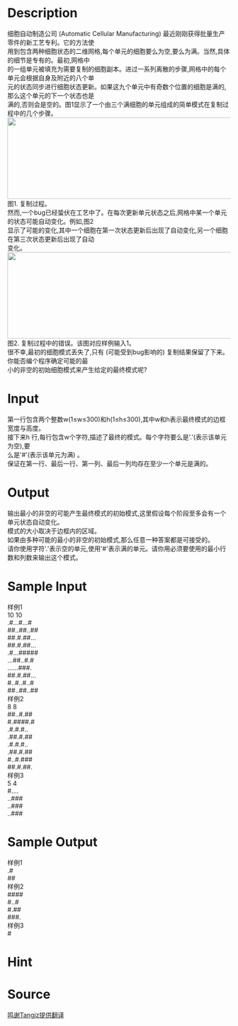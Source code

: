 
# Description

<div class="content"><div>细胞自动制造公司 (Automatic Cellular Manufacturing) 最近刚刚获得批量生产零件的新工艺专利。它的方法使</div>
<div>用到包含两种细胞状态的二维网格,每个单元的细胞要么为空,要么为满。当然,具体的细节是专有的。最初,网格中</div>
<div>的一组单元被填充为需要复制的细胞副本。进过一系列离散的步骤,网格中的每个单元会根据自身及附近的八个单</div>
<div>元的状态同步进行细胞状态更新。如果这九个单元中有奇数个位置的细胞是满的,那么这个单元的下一个状态也是</div>
<div>满的,否则会是空的。图1显示了一个由三个满细胞的单元组成的简单模式在复制过程中的几个步骤。</div>
<div><img src="source/bzoj/4954/img/aHR0cHM6Ly9seWRzeS5jb20vSnVkZ2VPbmxpbmUvdXBsb2FkLzIwMTcwOC81NS5wbmc=.png" width="837" height="184" alt=""/></div>
<div></div>
<div>图1. 复制过程。</div>
<div>然而,一个bug已经蛰伏在工艺中了。在每次更新单元状态之后,网格中某一个单元的状态可能自动变化。例如,图2</div>
<div>显示了可能的变化,其中一个细胞在第一次状态更新后出现了自动变化,另一个细胞在第三次状态更新后出现了自动</div>
<div>变化。</div>
<div><img src="source/bzoj/4954/img/aHR0cHM6Ly9seWRzeS5jb20vSnVkZ2VPbmxpbmUvdXBsb2FkLzIwMTcwOC82Ni5wbmc=.png" width="853" height="195" alt=""/></div>
<div></div>
<div>图2. 复制过程中的错误。该图对应样例输入1。</div>
<div>很不幸,最初的细胞模式丢失了,只有 (可能受到bug影响的) 复制结果保留了下来。你能否编个程序确定可能的最</div>
<div>小的非空的初始细胞模式来产生给定的最终模式呢?</div></div>

# Input

<div class="content"><div>第一行包含两个整数w(1≤w≤300)和h(1≤h≤300),其中w和h表示最终模式的边框宽度与高度。</div>
<div>接下来h 行,每行包含w个字符,描述了最终的模式。每个字符要么是&#39;.&#39;(表示该单元为空),要</div>
<div>么是&#39;#&#39;(表示该单元为满) 。</div>
<div>保证在第一行、最后一行、第一列、最后一列均存在至少一个单元是满的。</div></div>

# Output

<div class="content"><div>输出最小的非空的可能产生最终模式的初始模式,这里假设每个阶段至多会有一个单元状态自动变化。</div>
<div>模式的大小取决于边框内的区域。</div>
<div>如果由多种可能的最小的非空的初始模式,那么任意一种答案都是可接受的。</div>
<div>请你使用字符&#39;.&#39;表示空的单元,使用&#39;#&#39;表示满的单元。请你用必须要使用的最小行数和列数来输出这个模式。</div></div>

# Sample Input

<div class="content"><span class="sampledata">样例1<br/>
10 10<br/>
.#...#...#<br/>
##..##..##<br/>
##.#.##...<br/>
##.#.##...<br/>
.#...#####<br/>
...##..#.#<br/>
......###.<br/>
##.#.##...<br/>
#..#..#..#<br/>
##..##..##<br/>
样例2<br/>
8 8<br/>
##..#.##<br/>
#.####.#<br/>
.#.#.#..<br/>
.##.#.##<br/>
.#.#.#..<br/>
.##.#.##<br/>
#..#.###<br/>
##.#.##.<br/>
样例3<br/>
5 4<br/>
#....<br/>
..###<br/>
..###<br/>
..###</span></div>

# Sample Output

<div class="content"><span class="sampledata">样例1<br/>
.#<br/>
##<br/>
样例2<br/>
####<br/>
#..#<br/>
#.##<br/>
###.<br/>
样例3<br/>
#</span></div>

# Hint

<div class="content"><p></p></div>

# Source

<div class="content"><p><a href="problemset.php?search=鸣谢Tangjz提供翻译">鸣谢Tangjz提供翻译</a></p></div>

